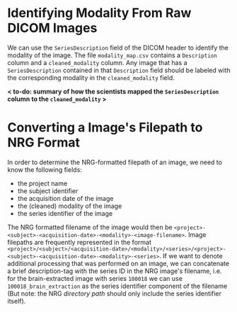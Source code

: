 # Identifying Modality From Raw DICOM Images
We can use the `SeriesDescription` field of the DICOM header to identify the modality of the image. The file `modality_map.csv` contains a `Description` column and a `cleaned_modality` column. Any image that has a `SeriesDescription` contained in
that `Description` field should be labeled with the corresponding modality in the `cleaned_modality` field.

**< to-do: summary of how the scientists mapped the `SeriesDescription` column to the `cleaned_modality` >**



# Converting a Image's Filepath to NRG Format
In order to determine the NRG-formatted filepath of an image, we need to know the following fields: 
- the project name
- the subject identifier
- the acquisition date of the image
- the (cleaned) modality of the image
- the series identifier of the image

The NRG formatted filename of the image would then be `<project>-<subject>-<acquisition-date>-<modality>-<image-filename>`.
Image filepaths are frequently represented in the format `<project>/<subject>/<acquisition-date>/<modality>/<series>/<project>-<subject>-<acquisition-date>-<modality>-<series>`.
If we want to denote additional processing that was performed on an image, we can concatenate a brief description-tag with the series ID in the NRG image's filename, i.e. for the brain-extracted image with series `100018` we can use `100018_brain_extraction` as the series identifier component of the filename
(But note: the NRG *directory path* should only include the series identifier itself).
